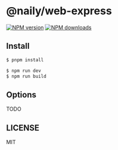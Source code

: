 # @naily/web-express

[![NPM version](https://img.shields.io/npm/v/@naily/web-express.svg?style=flat)](https://npmjs.org/package/@naily/web-express)
[![NPM downloads](http://img.shields.io/npm/dm/@naily/web-express.svg?style=flat)](https://npmjs.org/package/@naily/web-express)

## Install

```bash
$ pnpm install
```

```bash
$ npm run dev
$ npm run build
```

## Options

TODO

## LICENSE

MIT
